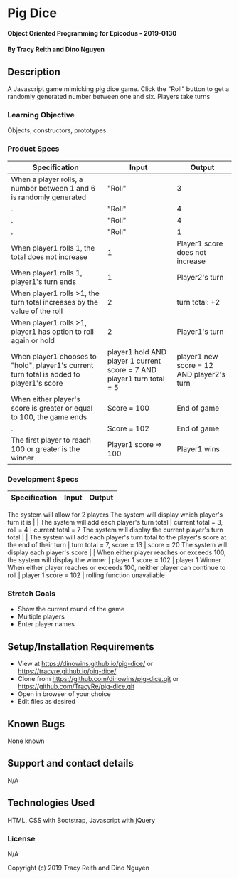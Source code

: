 # Pig Dice

#### Object Oriented Programming  for Epicodus - 2019-0130

#### By Tracy Reith  and Dino Nguyen

## Description
A Javascript game mimicking pig dice game. Click the "Roll" button to get a randomly generated number between one and six. Players take turns


### Learning Objective

Objects, constructors, prototypes.

### Product Specs

Specification | Input | Output
------------- | ----- | ------
When a player rolls, a number between 1 and 6 is randomly generated | "Roll" | 3
. | "Roll" | 4
. | "Roll" | 4
. | "Roll" | 1
When player1 rolls 1, the total does not increase  | 1 | Player1 score does not increase
When player1 rolls 1, player1's turn ends  | 1 | Player2's turn
When player1 rolls >1, the turn total increases by the value of the roll  | 2 | turn total: +2
 When player1 rolls >1,  player1 has option to roll again or hold  | 2 | Player1's turn
When player1 chooses to "hold", player1's current turn total is added to player1's score | player1 hold AND player 1 current score = 7 AND player1 turn total = 5 | player1 new score = 12 AND player2's turn
When either player's score is greater or equal to 100, the game ends | Score = 100 | End of game
. | Score = 102 | End of game
The first player to reach 100 or greater is the winner | Player1 score => 100 | Player1 wins

### Development Specs

Specification | Input | Output
------------- | ----- | ------
The system will allow for 2 players
The system will display which player's turn it is | |
The system will add each player's turn total | current total = 3, roll = 4  | current total = 7
The system will display the current player's turn total |  |
The system will add each player's turn total to the player's score at the end of their turn | turn total = 7, score = 13 | score = 20
The system will display each player's score | |
When either player reaches or exceeds 100, the system will display the winner | player 1 score = 102 | player 1 Winner
When either player reaches or exceeds 100, neither player can continue to roll | player 1 score = 102 | rolling function unavailable



### Stretch Goals

* Show the current round of the game
* Multiple players
* Enter player names

## Setup/Installation Requirements

* View at https://dinowins.github.io/pig-dice/
  or https://tracyre.github.io/pig-dice/
* Clone from https://github.com/dinowins/pig-dice.git
  or https://github.com/TracyRe/pig-dice.git
* Open in browser of your choice
* Edit files as desired


## Known Bugs

None known

## Support and contact details

N/A

## Technologies Used

HTML, CSS with Bootstrap, Javascript with jQuery

### License

N/A

Copyright (c) 2019 Tracy Reith and Dino Nguyen
